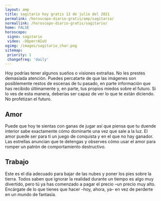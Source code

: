 ```yaml
---
layout: amp
title: sagitario hoy gratis 13 de julio del 2021 
permalink: /horoscopo-diario-gratis/amp/sagitario/
normallink: /horoscopo-diario-gratis/sagitario/
home: FALSE
horoscopo:
 signo: sagitario
 video: -DQpmrrAIeU
ogimg: /images/sagitario_char.png
sitemap:
 priority: 1
 changefreq: 'daily'
---
```



Hoy podrías tener algunos sueños o visiones extrañas. No les prestes demasiada atención. Puedes percatarte de que las imágenes son posiblemente restos de escenas de tu pasado, en parte información que has recibido últimamente y, en parte, tus propios miedos sobre el futuro. Si lo ves de esta manera, deberías ser capaz de ver lo que te están diciendo. No profetizan el futuro.

## Amor

Puede que hoy te sientas con ganas de jugar así que piensa que tu duende interior sabe exactamente cómo dominarte una vez que sale a la luz. El amor puede ser para ti un juego de conquista y en el que no hay ganador. Las estrellas anuncian que te detengas y observes cómo usar el amor para romper un patrón de comportamiento destructivo.

## Trabajo

Este es el día adecuado para bajar de las nubes y poner los pies sobre la tierra. Todos saben que ignorar la realidad durante un tiempo es algo muy divertido, pero tú ya has comenzado a pagar el precio –un precio muy alto. Encárgate de lo que tienes que hacer –hoy, ahora, ya– en vez de perderte en un mundo de fantasía.